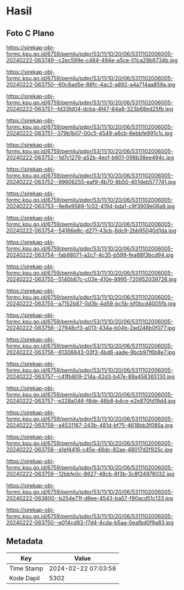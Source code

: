 # Hasil

## Foto C Plano

https://sirekap-obj-formc.kpu.go.id/6759/pemilu/pdpr/53/11/10/20/06/5311102006005-20240222-063749--c2ec599e-c484-494e-a5ce-01ca29b6734b.jpg

https://sirekap-obj-formc.kpu.go.id/6759/pemilu/pdpr/53/11/10/20/06/5311102006005-20240222-063750--60c6ad5e-88fc-4ac2-a892-a4a714aa859a.jpg

https://sirekap-obj-formc.kpu.go.id/6759/pemilu/pdpr/53/11/10/20/06/5311102006005-20240222-063751--fd33fd04-dcba-4f47-84a8-323b68ed25fb.jpg

https://sirekap-obj-formc.kpu.go.id/6759/pemilu/pdpr/53/11/10/20/06/5311102006005-20240222-063751--379b1b07-00c5-4549-a6cb-6ebbfe991c1c.jpg

https://sirekap-obj-formc.kpu.go.id/6759/pemilu/pdpr/53/11/10/20/06/5311102006005-20240222-063752--1d7c1279-a52b-4ecf-b601-098b38ee494c.jpg

https://sirekap-obj-formc.kpu.go.id/6759/pemilu/pdpr/53/11/10/20/06/5311102006005-20240222-063752--99606255-eaf9-4b70-8b50-401deb577741.jpg

https://sirekap-obj-formc.kpu.go.id/6759/pemilu/pdpr/53/11/10/20/06/5311102006005-20240222-063753--9e8e9589-1c02-4194-bda1-c9f3909e06a9.jpg

https://sirekap-obj-formc.kpu.go.id/6759/pemilu/pdpr/53/11/10/20/06/5311102006005-20240222-063754--54166e8c-d271-43cb-8dc9-2bb95040d1da.jpg

https://sirekap-obj-formc.kpu.go.id/6759/pemilu/pdpr/53/11/10/20/06/5311102006005-20240222-063754--fab88071-a2c7-4c35-b599-fea88f3bcd94.jpg

https://sirekap-obj-formc.kpu.go.id/6759/pemilu/pdpr/53/11/10/20/06/5311102006005-20240222-063755--5140b67c-c03e-410e-8995-720952039726.jpg

https://sirekap-obj-formc.kpu.go.id/6759/pemilu/pdpr/53/11/10/20/06/5311102006005-20240222-063755--a7152b87-0d3b-4d59-bc5b-bf0bcd4005fb.jpg

https://sirekap-obj-formc.kpu.go.id/6759/pemilu/pdpr/53/11/10/20/06/5311102006005-20240222-063756--27948cf3-a013-434a-b04b-2ad246b0f077.jpg

https://sirekap-obj-formc.kpu.go.id/6759/pemilu/pdpr/53/11/10/20/06/5311102006005-20240222-063756--61306643-03f3-4bd6-aade-9bcb97f6b8e7.jpg

https://sirekap-obj-formc.kpu.go.id/6759/pemilu/pdpr/53/11/10/20/06/5311102006005-20240222-063757--c41fb809-214a-42d3-b47e-89a458365130.jpg

https://sirekap-obj-formc.kpu.go.id/6759/pemilu/pdpr/53/11/10/20/06/5311102006005-20240222-063757--e228a046-f8de-46b8-b4ce-e2e870fd19d4.jpg

https://sirekap-obj-formc.kpu.go.id/6759/pemilu/pdpr/53/11/10/20/06/5311102006005-20240222-063758--a4531167-243b-481d-bf75-4618bb3f085a.jpg

https://sirekap-obj-formc.kpu.go.id/6759/pemilu/pdpr/53/11/10/20/06/5311102006005-20240222-063758--a1ef4416-c45e-48dc-82ae-48017d2f925c.jpg

https://sirekap-obj-formc.kpu.go.id/6759/pemilu/pdpr/53/11/10/20/06/5311102006005-20240222-063759--12bbfe0c-8627-48cb-8f3b-3c8f24976032.jpg

https://sirekap-obj-formc.kpu.go.id/6759/pemilu/pdpr/53/11/10/20/06/5311102006005-20240222-063800--b254e71f-d8ee-4543-ba57-f90acd51c133.jpg

https://sirekap-obj-formc.kpu.go.id/6759/pemilu/pdpr/53/11/10/20/06/5311102006005-20240222-063750--e014cd83-f7d4-4cda-b5aa-0eafbd0f9a83.jpg


## Metadata

| Key        | Value               |
| ---------- | ------------------- |
| Time Stamp | 2024-02-22 07:03:56 |
| Kode Dapil | 5302                |



